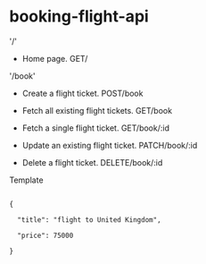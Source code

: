 # booking-flight-api



'/'

- Home page.                               GET/

'/book'

- Create a flight ticket.                  POST/book

- Fetch all existing flight tickets.       GET/book

- Fetch a single flight ticket.            GET/book/:id

- Update an existing flight ticket.        PATCH/book/:id

- Delete a flight ticket.                  DELETE/book/:id 

Template

```

{

  "title": "flight to United Kingdom",

  "price": 75000

}

```
